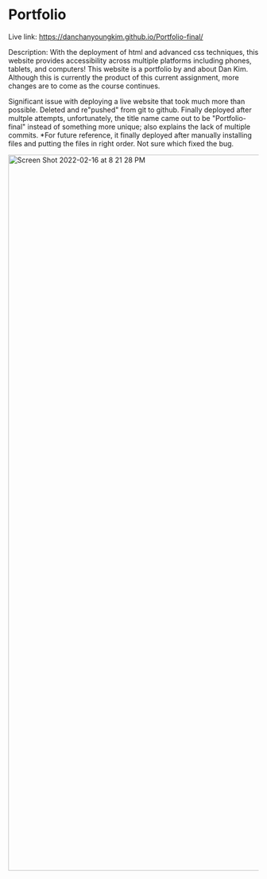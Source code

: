 # Portfolio
Live link: https://danchanyoungkim.github.io/Portfolio-final/

Description: With the deployment of html and advanced css techniques, this website provides accessibility across multiple platforms including phones, tablets,
and computers! This website is a portfolio by and about Dan Kim. Although this is currently the product of this current assignment, more changes are to come
as the course continues. 

Significant issue with deploying a live website that took much more than possible. Deleted and re"pushed" from git to github. Finally deployed after multple
attempts, unfortunately, the title name came out to be "Portfolio-final" instead of something more unique; also explains the lack of multiple commits.
*For future reference, it finally deployed after manually installing files and putting the files in right order. Not sure which fixed the bug.


<img width="1440" alt="Screen Shot 2022-02-16 at 8 21 28 PM" src="https://user-images.githubusercontent.com/97200280/154386130-6c53223e-9030-4a71-8ec2-d073b1cd3465.png">
